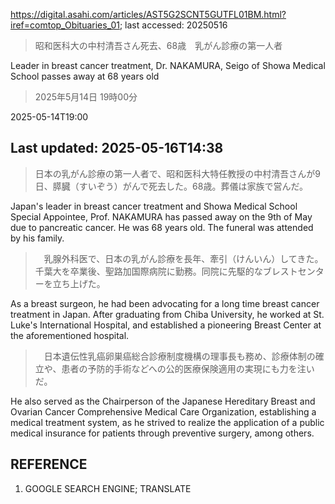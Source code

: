 https://digital.asahi.com/articles/AST5G2SCNT5GUTFL01BM.html?iref=comtop_Obituaries_01; last accessed: 20250516

> 昭和医科大の中村清吾さん死去、68歳　乳がん診療の第一人者

Leader in breast cancer treatment, Dr. NAKAMURA, Seigo of Showa Medical School passes away at 68 years old

> 2025年5月14日 19時00分

2025-05-14T19:00

## Last updated: 2025-05-16T14:38

> 日本の乳がん診療の第一人者で、昭和医科大特任教授の中村清吾さんが9日、膵臓（すいぞう）がんで死去した。68歳。葬儀は家族で営んだ。

Japan's leader in breast cancer treatment and Showa Medical School Special Appointee, Prof. NAKAMURA has passed away on the 9th of May due to pancreatic cancer. He was 68 years old. The funeral was attended by his family.

> 　乳腺外科医で、日本の乳がん診療を長年、牽引（けんいん）してきた。千葉大を卒業後、聖路加国際病院に勤務。同院に先駆的なブレストセンターを立ち上げた。

As a breast surgeon, he had been advocating for a long time breast cancer treatment in Japan. After graduating from Chiba University, he worked at St. Luke's International Hospital, and established a pioneering Breast Center at the aforementioned hospital.

> 　日本遺伝性乳癌卵巣癌総合診療制度機構の理事長も務め、診療体制の確立や、患者の予防的手術などへの公的医療保険適用の実現にも力を注いだ。

He also served as the Chairperson of the Japanese Hereditary Breast and Ovarian Cancer Comprehensive Medical Care Organization, establishing a medical treatment system, as he strived to realize the application of a public medical insurance for patients through preventive surgery, among others.

## REFERENCE

1) GOOGLE SEARCH ENGINE; TRANSLATE